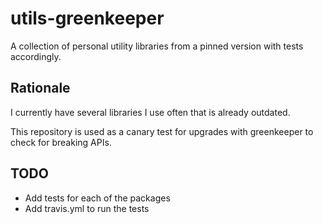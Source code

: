 # utils-greenkeeper

A collection of personal utility libraries from a pinned version with tests accordingly.

## Rationale

I currently have several libraries I use often that is already outdated.

This repository is used as a canary test for upgrades with greenkeeper to check for breaking APIs.

## TODO

- Add tests for each of the packages
- Add travis.yml to run the tests
